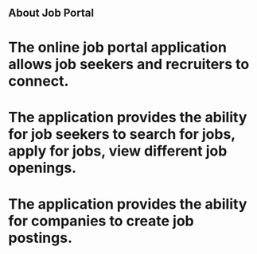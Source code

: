 ## About Job Portal

# The online job portal application allows job seekers and recruiters to connect.

# The application provides the ability for job seekers to search for jobs, apply for jobs, view different job openings.

# The application provides the ability for companies to create job postings.

